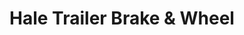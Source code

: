 ---
title: "Hale Trailer Brake & Wheel"
url: /walpole/hale-trailer-brake-and-wheel/
shop: trailer
---
